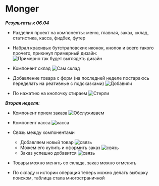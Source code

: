 # Monger

***Результаты к 06.04***

- Разделил проект на компоненты: меню, главная, заказ, склад, статистика, касса, фидбек, футер

- Набрал красивых бутстраповских иконок, кнопок и всего такого прочего, прикинул примерный дизайн:
![Примерно так будет выглядеть дизайн](https://pp.userapi.com/c841639/v841639003/7729d/KNODBjf67do.jpg)

- Компонент склад
![Сам склад](https://pp.userapi.com/c841639/v841639003/772ab/SyMIBrWxQMw.jpg)

- Добавление товара с форм (на последней неделе постараюсь переделать на реативные с подсказками)
![Добавили](https://pp.userapi.com/c841639/v841639003/772b5/cHJv6yK9qU0.jpg)

- По нажатию на кнопочку стираем
![Стерли](https://pp.userapi.com/c841639/v841639003/772bf/blbS11iEIAY.jpg)

***Вторая неделя:***

- Компонент прием заказа
![Обслуживаем](https://pp.userapi.com/c824600/v824600676/113b9b/Y7bLx8GMZGg.jpg)

- Компонент касса
![касса](https://pp.userapi.com/c824600/v824600676/113ba5/wFS-cQ_0kQk.jpg)

- Связь между компонентами
    - Добавляем новый товар
    ![связь](https://pp.userapi.com/c824600/v824600676/113baf/14J1kprT4pQ.jpg)
    - Можем его купить и оформить заказ
    ![связь](https://pp.userapi.com/c824600/v824600676/113bb9/2zPRR538Bvg.jpg)
    - Заказ успешно добавится
    ![связь](https://pp.userapi.com/c824600/v824600676/113bc3/3d6jSllN5QM.jpg)

- Товары можно менять со склада, заказ можно отменять
- По складу и истории операций теперь можно делать выборку поиском, таблица стала многостраничной